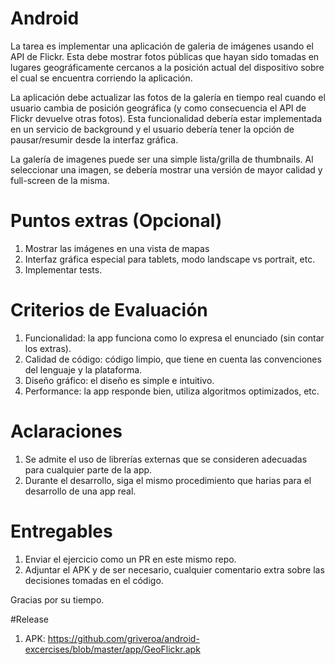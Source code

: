 # Android
La tarea es implementar una aplicación de galeria de imágenes usando el API de Flickr. Esta debe mostrar fotos públicas que hayan sido tomadas en lugares geográficamente cercanos a la posición actual del dispositivo sobre el cual se encuentra corriendo la aplicación.

La aplicación debe actualizar las fotos de la galería en tiempo real cuando el usuario cambia de posición geográfica (y como consecuencia el API de Flickr devuelve otras fotos). Esta funcionalidad debería estar implementada en un servicio de background y el usuario debería tener la opción de pausar/resumir desde la interfaz gráfica.

La galería de imagenes puede ser una simple lista/grilla de thumbnails. Al seleccionar una imagen, se debería mostrar una versión de mayor calidad y full-screen de la misma.

# Puntos extras (Opcional)
1. Mostrar las imágenes en una vista de mapas
2. Interfaz gráfica especial para tablets, modo landscape vs portrait, etc.
3. Implementar tests.

# Criterios de Evaluación
1. Funcionalidad: la app funciona como lo expresa el enunciado (sin contar los extras).
2. Calidad de código: código limpio, que tiene en cuenta las convenciones del lenguaje y la plataforma.
3. Diseño gráfico: el diseño es simple e intuitivo.
4. Performance: la app responde bien, utiliza algoritmos optimizados, etc.

# Aclaraciones
1. Se admite el uso de librerías externas que se consideren adecuadas para cualquier parte de la app.
2. Durante el desarrollo, siga el mismo procedimiento que harias para el desarrollo de una app real.

# Entregables
1. Enviar el ejercicio como un PR en este mismo repo.
2. Adjuntar el APK y de ser necesario, cualquier comentario extra sobre las decisiones tomadas en el código.

Gracias por su tiempo.

#Release
1. APK: https://github.com/griveroa/android-excercises/blob/master/app/GeoFlickr.apk